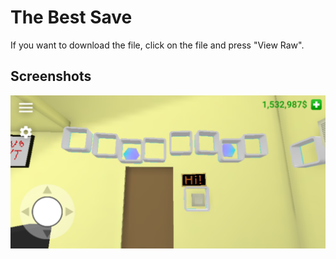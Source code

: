 # The Best Save
If you want to download the file, click on the file and press "View Raw".

## Screenshots
![ss1](ss1.png)

